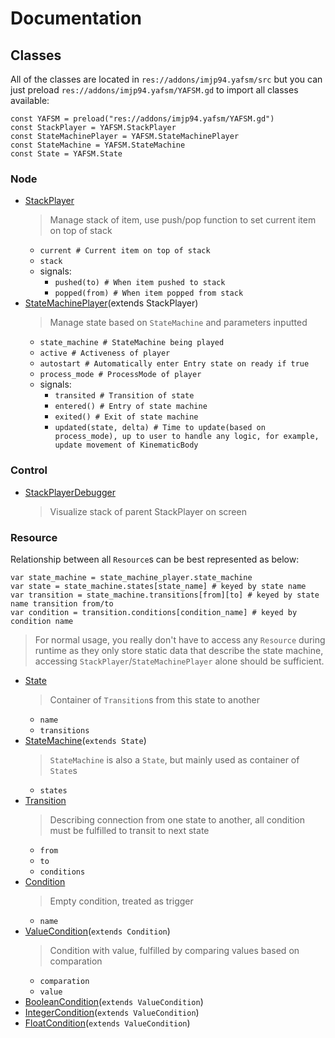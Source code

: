 # Documentation

## Classes

All of the classes are located in `res://addons/imjp94.yafsm/src` but you can just preload `res://addons/imjp94.yafsm/YAFSM.gd` to import all classes available:

```gdscript
const YAFSM = preload("res://addons/imjp94.yafsm/YAFSM.gd")
const StackPlayer = YAFSM.StackPlayer
const StateMachinePlayer = YAFSM.StateMachinePlayer
const StateMachine = YAFSM.StateMachine
const State = YAFSM.State
```

### Node

- [StackPlayer](src/StackPlayer.gd)
  > Manage stack of item, use push/pop function to set current item on top of stack
  - `current # Current item on top of stack`
  - `stack`
  - signals:
    - `pushed(to) # When item pushed to stack`
    - `popped(from) # When item popped from stack`
- [StateMachinePlayer](src/StateMachinePlayer.gd)(extends StackPlayer)
  > Manage state based on `StateMachine` and parameters inputted
  - `state_machine # StateMachine being played`
  - `active # Activeness of player`
  - `autostart # Automatically enter Entry state on ready if true`
  - `process_mode # ProcessMode of player`
  - signals:
    - `transited # Transition of state`
    - `entered() # Entry of state machine`
    - `exited() # Exit of state machine`
    - `updated(state, delta) # Time to update(based on process_mode), up to user to handle any logic, for example, update movement of KinematicBody`

### Control

- [StackPlayerDebugger](src/debugger/StackPlayerDebugger.gd)
  > Visualize stack of parent StackPlayer on screen

### Resource

Relationship between all `Resource`s can be best represented as below:

```gdscript
var state_machine = state_machine_player.state_machine
var state = state_machine.states[state_name] # keyed by state name
var transition = state_machine.transitions[from][to] # keyed by state name transition from/to
var condition = transition.conditions[condition_name] # keyed by condition name
```

> For normal usage, you really don't have to access any `Resource` during runtime as they only store static data that describe the state machine, accessing `StackPlayer`/`StateMachinePlayer` alone should be sufficient.

- [State](src/states/State.gd)
  > Container of `Transition`s from this state to another
  - `name`
  - `transitions`
- [StateMachine](src/states/StateMachine.gd)(`extends State`)
  > `StateMachine` is also a `State`, but mainly used as container of `State`s
  - `states`
- [Transition](src/transitions/Transition.gd)
  > Describing connection from one state to another, all condition must be fulfilled to transit to next state
  - `from`
  - `to`
  - `conditions`
- [Condition](src/conditions/Condition.gd)
  > Empty condition, treated as trigger
  - `name`
- [ValueCondition](src/conditions/ValueCondition.gd)(`extends Condition`)
  > Condition with value, fulfilled by comparing values based on comparation
  - `comparation`
  - `value`
- [BooleanCondition](src/conditions/BooleanCondition.gd)(`extends ValueCondition`)
- [IntegerCondition](src/conditions/IntegerCondition.gd)(`extends ValueCondition`)
- [FloatCondition](src/conditions/FloatCondition.gd)(`extends ValueCondition`)
